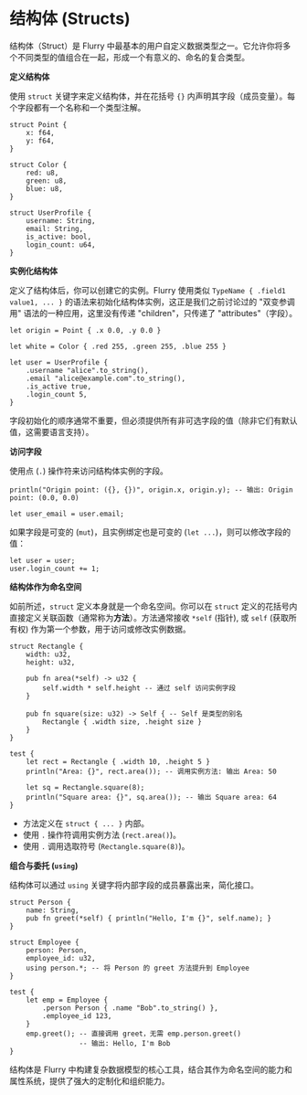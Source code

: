 # 结构体 (Structs)

结构体（Struct）是 Flurry 中最基本的用户自定义数据类型之一。它允许你将多个不同类型的值组合在一起，形成一个有意义的、命名的复合类型。

**定义结构体**

使用 `struct` 关键字来定义结构体，并在花括号 `{}` 内声明其字段（成员变量）。每个字段都有一个名称和一个类型注解。

```flurry
struct Point {
    x: f64,
    y: f64,
}

struct Color {
    red: u8,
    green: u8,
    blue: u8,
}

struct UserProfile {
    username: String,
    email: String,
    is_active: bool,
    login_count: u64,
}
```

**实例化结构体**

定义了结构体后，你可以创建它的实例。Flurry 使用类似 `TypeName { .field1 value1, ... }` 的语法来初始化结构体实例，这正是我们之前讨论过的 "双变参调用" 语法的一种应用，这里没有传递 "children"，只传递了 "attributes"（字段）。

```flurry
let origin = Point { .x 0.0, .y 0.0 }

let white = Color { .red 255, .green 255, .blue 255 }

let user = UserProfile {
    .username "alice".to_string(),
    .email "alice@example.com".to_string(),
    .is_active true,
    .login_count 5,
}
```
字段初始化的顺序通常不重要，但必须提供所有非可选字段的值（除非它们有默认值，这需要语言支持）。

**访问字段**

使用点 (`.`) 操作符来访问结构体实例的字段。

```flurry
println("Origin point: ({}, {})", origin.x, origin.y); -- 输出: Origin point: (0.0, 0.0)

let user_email = user.email;
```
如果字段是可变的 (`mut`)，且实例绑定也是可变的 (`let ...`)，则可以修改字段的值：
```flurry
let user = user;
user.login_count += 1;
```

**结构体作为命名空间**

如前所述，`struct` 定义本身就是一个命名空间。你可以在 `struct` 定义的花括号内直接定义关联函数（通常称为**方法**）。方法通常接收 `*self` (指针), 或 `self` (获取所有权) 作为第一个参数，用于访问或修改实例数据。

```flurry
struct Rectangle {
    width: u32,
    height: u32,

    pub fn area(*self) -> u32 {
        self.width * self.height -- 通过 self 访问实例字段
    }

    pub fn square(size: u32) -> Self { -- Self 是类型的别名
        Rectangle { .width size, .height size }
    }
}

test {
    let rect = Rectangle { .width 10, .height 5 }
    println("Area: {}", rect.area()); -- 调用实例方法: 输出 Area: 50

    let sq = Rectangle.square(8);
    println("Square area: {}", sq.area()); -- 输出 Square area: 64
}
```
-   方法定义在 `struct { ... }` 内部。
-   使用 `.` 操作符调用实例方法 (`rect.area()`)。
-   使用 `.` 调用选取符号 (`Rectangle.square(8)`)。

**组合与委托 (`using`)**

结构体可以通过 `using` 关键字将内部字段的成员暴露出来，简化接口。

```flurry
struct Person {
    name: String,
    pub fn greet(*self) { println("Hello, I'm {}", self.name); }
}

struct Employee {
    person: Person,
    employee_id: u32,
    using person.*; -- 将 Person 的 greet 方法提升到 Employee
}

test {
    let emp = Employee {
        .person Person { .name "Bob".to_string() },
        .employee_id 123,
    }
    emp.greet(); -- 直接调用 greet，无需 emp.person.greet()
                 -- 输出: Hello, I'm Bob
}
```

结构体是 Flurry 中构建复杂数据模型的核心工具，结合其作为命名空间的能力和属性系统，提供了强大的定制化和组织能力。
